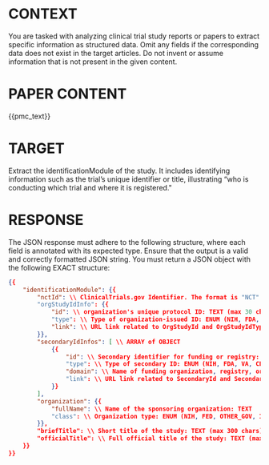 # CONTEXT #
You are tasked with analyzing clinical trial study reports or papers to extract specific information as structured data. Omit any fields if the corresponding data does not exist in the target articles. Do not invent or assume information that is not present in the given content.
# PAPER CONTENT #
{{pmc_text}}

# TARGET #
Extract the identificationModule of the study. It includes identifying information such as the trial’s unique identifier or title, illustrating “who is conducting which trial and where it is registered."
# RESPONSE #
The JSON response must adhere to the following structure, where each field is annotated with its expected type.
Ensure that the output is a valid and correctly formatted JSON string.
You must return a JSON object with the following EXACT structure:
```json
{{
    "identificationModule": {{
        "nctId": \\ ClinicalTrials.gov Identifier. The format is "NCT" followed by an 8-digit number: TEXT (max 11 chars)
        "orgStudyIdInfo": {{
            "id": \\ organization's unique protocol ID: TEXT (max 30 chars)
            "type": \\ Type of organization-issued ID: ENUM (NIH, FDA, VA, CDC, AHRQ, SAMHSA)
            "link": \\ URL link related to OrgStudyId and OrgStudyIdType: TEXT
        }},
        "secondaryIdInfos": [ \\ ARRAY of OBJECT
            {{
                "id": \\ Secondary identifier for funding or registry: TEXT (max 30 chars)
                "type": \\ Type of secondary ID: ENUM (NIH, FDA, VA, CDC, AHRQ, SAMHSA, OTHER_GRANT, EUDRACT_NUMBER, CTIS, REGISTRY, OTHER)
                "domain": \\ Name of funding organization, registry, or issuer: TEXT (max 119 chars)
                "link": \\ URL link related to SecondaryId and SecondaryIdType: TEXT
            }}
        ],
        "organization": {{
            "fullName": \\ Name of the sponsoring organization: TEXT
            "class": \\ Organization type: ENUM (NIH, FED, OTHER_GOV, INDIV, INDUSTRY, NETWORK, AMBIG, OTHER, UNKNOWN)
        }},
        "briefTitle": \\ Short title of the study: TEXT (max 300 chars)
        "officialTitle": \\ Full official title of the study: TEXT (max 600 chars)
    }}
}}
```